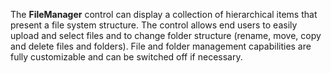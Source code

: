 The **FileManager** control can display a collection of hierarchical items that present a file system structure. The control allows end users to easily upload and select files and to change folder structure (rename, move, copy and delete files and folders). File and folder management capabilities are fully customizable and can be switched off if necessary.